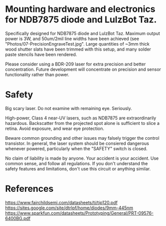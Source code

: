 # Mounting hardware and electronics for NDB7875 diode and LulzBot Taz. 

Specifically designed for NDB7875 diode and LulzBot Taz. Maximum output power is 3W, and 50um/2mil line widths have been achieved (see "Photos/07-PrecisionEngraveTest.jpg". Large quantities of ~3mm thick wood shutter slats have been trimmed with this setup, and many solder paste stencils have been rendered.

Please consider using a BDR-209 laser for extra precision and better concentration. Future development will concentrate on precision and sensor functionality rather than power.

# Safety
Big scary laser. Do not examine with remaining eye. Seriously.

High-power, Class 4 near-UV lasers, such as NDB7875 are extraordinarily hazardous. Backscatter from the projected spot alone is sufficient to slice a retina. Avoid exposure, and wear eye protection.

Beware common grounding and other issues may falsely trigger the control transistor. In general, the laser system should be consiered dangerous whenever powered, particularly when the "SAFETY" switch is closed.

No claim of liability is made by anyone. Your accident is your accident. Use common sense, and follow all regulations. If you don't understand the safety features and limitations, don't use this circuit or anything similar.

# References
https://www.fairchildsemi.com/datasheets/ti/tip120.pdf
https://sites.google.com/site/dtrlpf/home/diodes/9mm-445nm
https://www.sparkfun.com/datasheets/Prototyping/General/PRT-09576-6400BG.pdf
